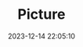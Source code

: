 ---
weight: 1
images:
- /images/edited/43.jpeg
title: Picture
date: 2023-12-14 22:05:10
tags: [luminar neo,work,person]
---